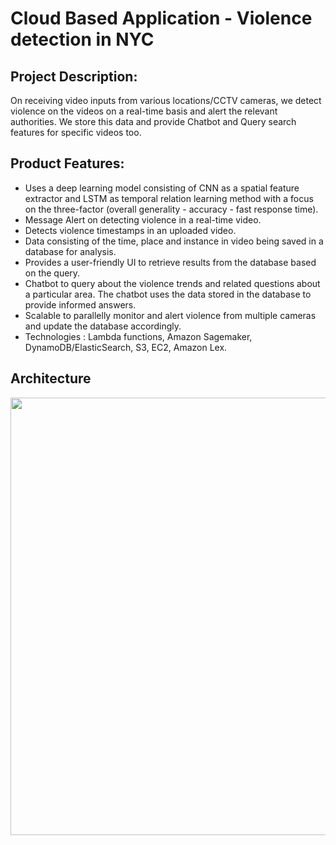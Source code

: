 # Cloud Based Application - Violence detection in NYC

## Project Description: 
On receiving video inputs from various locations/CCTV cameras, we detect violence on the videos on a real-time basis and alert the relevant authorities. We store this data and provide Chatbot and Query search features for specific videos too.

## Product Features:
* Uses a deep learning model consisting of CNN as a spatial feature extractor and LSTM as temporal relation learning method with a focus on the three-factor (overall generality - accuracy - fast response time).
* Message Alert on detecting violence in a real-time video.
* Detects violence timestamps in an uploaded video.
* Data consisting of the time, place and instance in video being saved in a database for analysis.
* Provides a user-friendly UI to retrieve results from the database based on the query.
* Chatbot to query about the violence trends and related questions about a particular area. The chatbot uses the data stored in the database to provide informed answers.
* Scalable to parallelly monitor and alert violence from multiple cameras and update the database accordingly.
* Technologies : Lambda functions, Amazon Sagemaker, DynamoDB/ElasticSearch, S3, EC2, Amazon Lex.


## Architecture
<p align="center"><img src = "https://github.com/AiswaryaSriram/violence-detection-cloudproj/blob/main/images/arch.png" width = 700><p>
